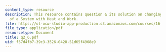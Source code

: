 ```yaml
---
content_type: resource
description: This resource contains question & its solution on changing the State
  of a System with Heat and Work.
file: https://ol-ocw-studio-app-production.s3.amazonaws.com/courses/16-01-unified-engineering-i-ii-iii-iv-fall-2005-spring-2006/f57d4fb739c33526042851d65f4968e9_q2_6.pdf
file_type: application/pdf
resourcetype: Document
title: q2_6.pdf
uid: f57d4fb7-39c3-3526-0428-51d65f4968e9
---
```

